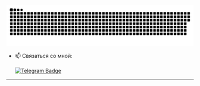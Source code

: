 

<p align="center">
 <img width="600" src="assets/github-snake.svg" alt="snake"/>
</p>


- :mailbox: Связаться со мной: <br/> <br/> [![Telegram Badge](https://img.shields.io/badge/-gurizhevastemir-blue?style=flat&logo=Telegram&logoColor=white)](https://t.me/gurizh)


---

